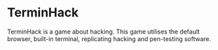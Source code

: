# TerminHack
TerminHack is a game about hacking. This game utilises the default browser, built-in terminal, replicating hacking and pen-testing software. 

